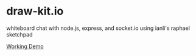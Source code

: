 draw-kit.io
===========

whiteboard chat with node.js, express, and socket.io using ianli's raphael sketchpad

[Working Demo](http://tdl.cloudno.de)